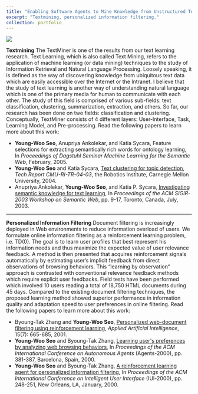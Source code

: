 ```yaml
---
title: "Enabling Software Agents to Mine Knowledge from Unstructured Texts"
excerpt: "Textmining, personalized information filtering."
collection: portfolio
---
```


<img src="/images/text-miner.jpg"/>

**Textmining** The TextMiner is one of the results from our text learning research. Text Learning, which is also called Text Mining, refers to the application of machine learning (or data mining) techniques to the study of Information Retrieval and Natural Language Processing. Loosely speaking, it is defined as the way of discovering knowledge from ubiquitous text data which are easily accessible over the Internet or the Intranet. I believe that the study of text learning is another way of understanding natural language which is one of the primary media for human to communicate with each other. The study of this field is comprised of various sub-fields: text classification, clustering, summarization, extraction, and others. So far, our research has been done on two fields: classification and clustering. Conceptually, TextMiner consists of 4 different layers: User-Interface, Task, Learning Model, and Pre-processing. Read the following papers to learn more about this work:
* **Young-Woo Seo**, Anupriya Ankolekar, and Katia Sycara, Feature selections for extracting semantically rich words for ontology learning, In *Proceedings of Dagstuhl Seminar Machine Learning for the Semantic Web*, February, 2005.
* **Young-Woo Seo** and Katia Sycara, [Text clustering for topic detection](https://www.ri.cmu.edu/publications/text-clustering-for-topic-detection/), *Tech Report CMU-RI-TR-04-03*, the Robotics Institute, Carnegie Mellon University, 2004.
* Anupriya Ankolekar, **Young-Woo Seo**, and Katia P. Sycara, [Investigating semantic knowledge for text learning](https://www.ri.cmu.edu/publications/investigating-semantic-knowledge-for-text-learning/), In *Proceedings of the ACM SIGIR-2003 Workshop on Semantic Web*, pp. 9-17, Toronto, Canada, July, 2003.

------

**Personalized Information Filtering** Document filtering is increasingly deployed in Web environments to reduce information overload
of users. We formulate online information filtering as a reinforcement learning problem, i.e.
TD(0). The goal is to learn user profiles that best represent his information needs and thus maximize
the expected value of user relevance feedback. A method is then presented that acquires reinforcement
signals automatically by estimating user’s implicit feedback from direct observations of browsing
behaviors. This “learning by observation” approach is contrasted with conventional relevance feedback
methods which require explicit user feedbacks. Field tests have been performed which involved
10 users reading a total of 18,750 HTML documents during 45 days. Compared to the existing document
filtering techniques, the proposed learning method showed superior performance in information
quality and adaptation speed to user preferences in online filtering. Read the following papers to learn more about this work:

* Byoung-Tak Zhang and **Young-Woo Seo**, [Personalized web-document filtering using reinforcement learning](https://www.ri.cmu.edu/publications/personalized-web-document-filtering-using-reinforcement-learning/), *Applied Artificial Intelligence*, 15(7): 665-685, 2001.
* **Young-Woo Seo** and Byoung-Tak Zhang, [Learning user's preferences by analyzing web browsing behaviors](https://dl.acm.org/citation.cfm?id=337546), In *Proceedings of the ACM International Conference on Autonomous Agents* (Agents-2000), pp. 381-387, Barcelona, Spain, 2000.
* **Young-Woo Seo** and Byoung-Tak Zhang, [A reinforcement learning agent for personalized information filtering](https://dl.acm.org/citation.cfm?doid=325737.325859), In *Proceedings of the ACM International Conference on Intelligent User Interface* (IUI-2000), pp. 248-251, New Orleans, LA, January, 2000.

